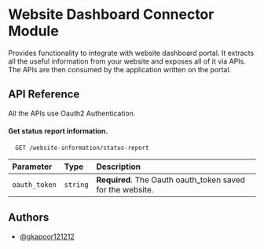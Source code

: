 # Website Dashboard Connector Module

Provides functionality to integrate with website dashboard portal.
It extracts all the useful information from your website and exposes
all of it via APIs. The APIs are then consumed by the application 
written on the portal.

## API Reference

All the APIs use Oauth2 Authentication. 

#### Get status report information.

```http
  GET /website-information/status-report
```

| Parameter | Type     | Description                |
| :-------- | :------- | :------------------------- |
| `oauth_token` | `string` | **Required**. The Oauth oauth_token saved for the website. |

## Authors

- [@gkapoor121212](https://github.com/gkapoor121212)
